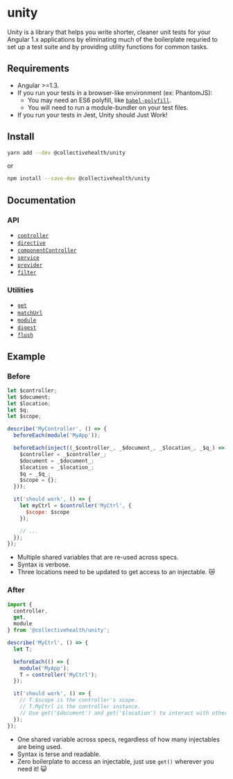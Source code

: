 # unity

Unity is a library that helps you write shorter, cleaner unit tests for your Angular 1.x applications by eliminating much of the boilerplate requried to set up a test suite and by providing utility functions for common tasks.

## Requirements

- Angular >=1.3.
- If you run your tests in a browser-like environment (ex: PhantomJS):
  - You may need an ES6 polyfill, like [`babel-polyfill`](https://babeljs.io/docs/usage/polyfill/).
  - You will need to run a module-bundler on your test files.
- If you run your tests in Jest, Unity should Just Work!

## Install

```bash
yarn add --dev @collectivehealth/unity
```
or

```bash
npm install --save-dev @collectivehealth/unity
```

## Documentation

### API
- [`controller`](/src/lib/controller)
- [`directive`](/src/lib/directive)
- [`componentController`](/src/lib/componentController)
- [`service`](/src/lib/service)
- [`provider`](/src/lib/provider)
- [`filter`](/src/lib/filter)

### Utilities
- [`get`](/src/utils/compile)
- [`matchUrl`](/src/utils/matchUrl)
- [`module`](/src/utils/module)
- [`digest`](/src/utils/digest)
- [`flush`](/src/utils/flush)

## Example

### Before

```js
let $controller;
let $document;
let $location;
let $q;
let $scope;

describe('MyController', () => {
  beforeEach(module('MyApp'));

  beforeEach(inject((_$controller_, _$document_, _$location_, _$q_) => {
    $controller = _$controller_;
    $document = _$document_;
    $location = _$location_;
    $q = _$q_;
    $scope = {};
  }));

  it('should work', () => {
    let myCtrl = $controller('MyCtrl', {
      $scope: $scope
    });

    // ...
  });
});
```

- Multiple shared variables that are re-used across specs.
- Syntax is verbose.
- Three locations need to be updated to get access to an injectable. 😿

### After

```js
import {
  controller,
  get,
  module
} from '@collectivehealth/unity';

describe('MyCtrl', () => {
  let T;

  beforeEach(() => {
    module('MyApp');
    T = controller('MyCtrl');
  });

  it('should work', () => {
    // T.$scope is the controller's scope.
    // T.MyCtrl is the controller instance.
    // Use get('$document') and get('$location') to interact with other injectables.
  });
});
```

- One shared variable across specs, regardless of how many injectables are being used.
- Syntax is terse and readable.
- Zero boilerplate to access an injectable, just use `get()` wherever you need it! 😺
